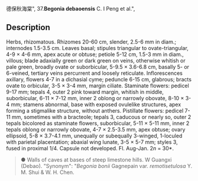 德保秋海棠",
37.**Begonia debaoensis** C. I Peng et al.",

## Description
Herbs, rhizomatous. Rhizomes 20-60 cm, slender, 2.5-6 mm in diam.; internodes 1.5-3.5 cm. Leaves basal; stipules triangular to ovate-triangular, 4-9 × 4-6 mm, apex acute or obtuse; petiole 5-12 cm, 1.5-3 mm in diam., villous; blade adaxially green or dark green on veins, otherwise whitish or pale green, broadly ovate or suborbicular, 5-9.5 × 3.6-6.8 cm, basally 5- or 6-veined, tertiary veins percurrent and loosely reticulate. Inflorescences axillary, flowers 4-7 in a dichasial cyme; peduncle 6-15 cm, glabrous; bracts ovate to orbicular, 3-5 × 3-4 mm, margin ciliate. Staminate flowers: pedicel 9-17 mm; tepals 4, outer 2 pink toward margin, whitish in middle, suborbicular, 6-11 × 7-12 mm, inner 2 oblong or narrowly obovate, 8-10 × 3-4 mm; stamens abnormal, base with exposed ovulelike structures, apex forming a stigmalike structure, without anthers. Pistillate flowers: pedicel 7-11 mm, sometimes with a bracteole; tepals 3, caducous or nearly so, outer 2 tepals bicolored as staminate flowers, suborbicular, 5-11 × 5-11 mm, inner 2 tepals oblong or narrowly obovate, 4-7 × 2.5-3.5 mm, apex obtuse; ovary ellipsoid, 5-8 × 3.7-4.1 mm, unequally or subequally 3-winged, 1-loculed with parietal placentation; abaxial wing lunate, 3-5 × 5-7 mm; styles 3, fused in proximal 1/4. Capsule not developed. Fl. Aug-Jan. 2*n* = 30*.

> ● Walls of caves at bases of steep limestone hills. W Guangxi (Debao).
  "Synonym": "*Begonia bonii* Gagnepain var. *remotisetulosa* Y. M. Shui &amp; W. H. Chen.
